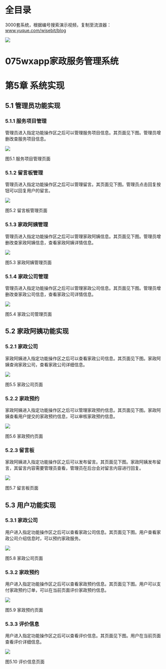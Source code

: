 # 全目录

3000套系统，根据编号搜索演示视频，复制至流浪器：www.yuque.com/wisebit/blog


![](https://bitwise.oss-cn-heyuan.aliyuncs.com/2024/11/06/qq_wechat.png)
# 075wxapp家政服务管理系统
# 第5章 系统实现
## 5.1 管理员功能实现
### 5.1.1 服务项目管理
管理员进入指定功能操作区之后可以管理服务项目信息。其页面见下图。管理员增删改查服务项目信息。

![](/md/blog.016.png)

图5.1 服务项目管理页面
### 5.1.2 留言板管理
管理员进入指定功能操作区之后可以管理留言。其页面见下图。管理员点击回复按钮可以回复用户的留言。

![](/md/blog.017.png)

图5.2 留言板管理页面
### 5.1.3 家政阿姨管理
管理员进入指定功能操作区之后可以管理家政阿姨信息。其页面见下图。管理员增删改查家政阿姨信息，查看家政阿姨详情信息。

![](/md/blog.018.png)

图5.3 家政阿姨管理页面
### 5.1.4 家政公司管理
管理员进入指定功能操作区之后可以管理家政公司信息。其页面见下图。管理员增删改查家政公司信息，查看家政公司详情信息。

![](/md/blog.019.png)

图5.4 家政公司管理页面
## 5.2 家政阿姨功能实现
### 5.2.1 家政公司
家政阿姨进入指定功能操作区之后可以查看家政公司信息。其页面见下图。家政阿姨查询家政公司，查看家政公司详细信息。

![](/md/blog.020.png)

图5.5 家政公司页面
### 5.2.2 家政预约
家政阿姨进入指定功能操作区之后可以管理家政预约信息。其页面见下图。家政阿姨查看用户提交的家政预约信息，可以审核家政预约信息。

![](/md/blog.021.png)

图5.6 家政预约页面
### 5.2.3 留言板
家政阿姨进入指定功能操作区之后可以发布留言。其页面见下图。家政阿姨发布留言，其留言内容需要管理员查看，管理员在后台会对留言内容进行回复。

![](/md/blog.022.png)

图5.7 留言板页面
## 5.3 用户功能实现
### 5.3.1 家政公司
用户进入指定功能操作区之后可以查看家政公司信息。其页面见下图。用户查看家政公司介绍信息时，可以预约家政服务。

![](/md/blog.023.png)

图5.8 家政公司页面
### 5.3.2 家政预约
用户进入指定功能操作区之后可以查看家政预约信息。其页面见下图。用户可以支付家政预约订单，可以在当前页面评价家政预约信息。

![](/md/blog.024.png)

图5.9 家政预约页面
### 5.3.3 评价信息
用户进入指定功能操作区之后可以查看评价信息。其页面见下图。用户在当前页面查看评价详细信息。

![](/md/blog.025.png)

图5.10 评价信息页面









